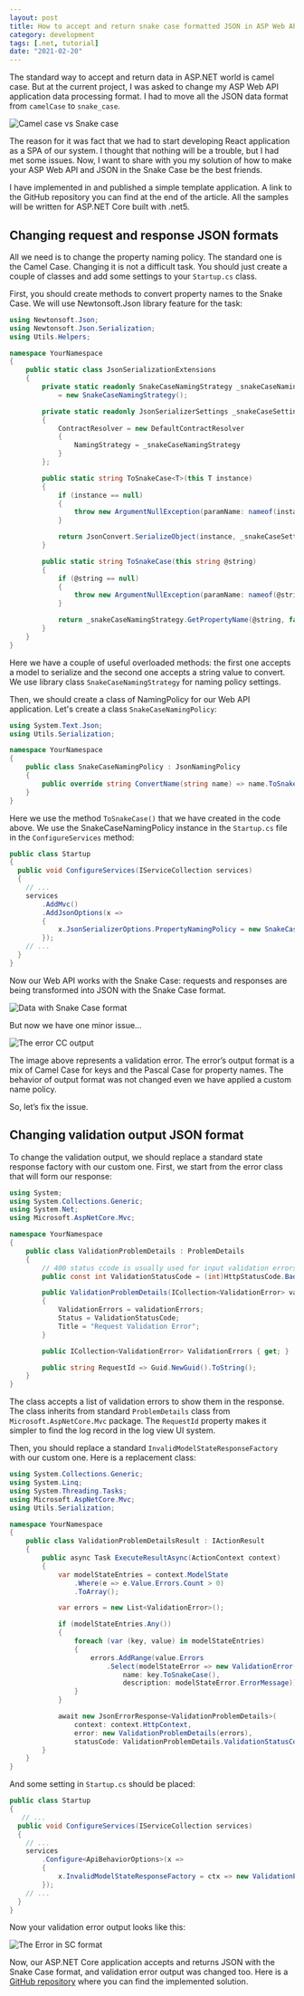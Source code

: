 ```yaml
---
layout: post
title: How to accept and return snake case formatted JSON in ASP Web API
category: development
tags: [.net, tutorial]
date: "2021-02-20"
---
```


The standard way to accept and return data in ASP.NET world is camel case. But at the current project, I was asked to change my ASP Web API application data processing format. I had to move all the JSON data format from `camelCase` to `snake_case`.

![Camel case vs Snake case](/images/blog/development/2021-02-20-snake-case-and-asp-net-core/snake_vs_camel.jpg)

The reason for it was fact that we had to start developing React application as a SPA of our system. I thought that nothing will be a trouble, but I had met some issues. Now, I want to share with you my solution of how to make your ASP Web API and JSON in the Snake Case be the best friends.

I have implemented in and published a simple template application. A link to the GitHub repository you can find at the end of the article. All the samples will be written for ASP.NET Core built with .net5.

## Changing request and response JSON formats

All we need is to change the property naming policy. The standard one is the Camel Case. Changing it is not a difficult task. You should just create a couple of classes and add some settings to your `Startup.cs` class.

First, you should create methods to convert property names to the Snake Case. We will use Newtonsoft.Json library feature for the task:

```csharp
using Newtonsoft.Json;
using Newtonsoft.Json.Serialization;
using Utils.Helpers;

namespace YourNamespace
{
    public static class JsonSerializationExtensions
    {
        private static readonly SnakeCaseNamingStrategy _snakeCaseNamingStrategy
            = new SnakeCaseNamingStrategy();

        private static readonly JsonSerializerSettings _snakeCaseSettings = new JsonSerializerSettings
        {
            ContractResolver = new DefaultContractResolver
            {
                NamingStrategy = _snakeCaseNamingStrategy
            }
        };

        public static string ToSnakeCase<T>(this T instance)
        {
            if (instance == null)
            {
                throw new ArgumentNullException(paramName: nameof(instance));
            }

            return JsonConvert.SerializeObject(instance, _snakeCaseSettings);
        }

        public static string ToSnakeCase(this string @string)
        {
            if (@string == null)
            {
                throw new ArgumentNullException(paramName: nameof(@string));
            }

            return _snakeCaseNamingStrategy.GetPropertyName(@string, false);
        }
    }
}
```

Here we have a couple of useful overloaded methods: the first one accepts a model to serialize and the second one accepts a string value to convert. We use library class `SnakeCaseNamingStrategy` for naming policy settings.

Then, we should create a class of NamingPolicy for our Web API application. Let's create a class `SnakeCaseNamingPolicy`:

```csharp
using System.Text.Json;
using Utils.Serialization;

namespace YourNamespace
{
    public class SnakeCaseNamingPolicy : JsonNamingPolicy
    {
        public override string ConvertName(string name) => name.ToSnakeCase();
    }
}
```

Here we use the method `ToSnakeCase()` that we have created in the code above. We use the SnakeCaseNamingPolicy instance in the `Startup.cs` file in the `ConfigureServices` method:

```csharp
public class Startup
{
  public void ConfigureServices(IServiceCollection services)
  {
    // ...
    services
        .AddMvc()
        .AddJsonOptions(x =>
        {
            x.JsonSerializerOptions.PropertyNamingPolicy = new SnakeCaseNamingPolicy();
        });
    // ...
  }
}
```

Now our Web API works with the Snake Case: requests and responses are being transformed into JSON with the Snake Case format.

![Data with Snake Case format](/images/blog/development/2021-02-20-snake-case-and-asp-net-core/sc_data.png)

But now we have one minor issue…

![The error CC output](/images/blog/development/2021-02-20-snake-case-and-asp-net-core/cc_error.png)

The image above represents a validation error. The error’s output format is a mix of Camel Case for keys and the Pascal Case for property names. The behavior of output format was not changed even we have applied a custom name policy.

So, let’s fix the issue.

## Changing validation output JSON format

To change the validation output, we should replace a standard state response factory with our custom one. First, we start from the error class that will form our response:

```csharp
using System;
using System.Collections.Generic;
using System.Net;
using Microsoft.AspNetCore.Mvc;

namespace YourNamespace
{
    public class ValidationProblemDetails : ProblemDetails
    {
        // 400 status ccode is usually used for input validation errors
        public const int ValidationStatusCode = (int)HttpStatusCode.BadRequest;

        public ValidationProblemDetails(ICollection<ValidationError> validationErrors)
        {
            ValidationErrors = validationErrors;
            Status = ValidationStatusCode;
            Title = "Request Validation Error";
        }

        public ICollection<ValidationError> ValidationErrors { get; }

        public string RequestId => Guid.NewGuid().ToString();
    }
}
```

The class accepts a list of validation errors to show them in the response. The class inherits from standard `ProblemDetails` class from `Microsoft.AspNetCore.Mvc` package. The `RequestId` property makes it simpler to find the log record in the log view UI system. 

Then, you should replace a standard `InvalidModelStateResponseFactory` with our custom one. Here is a replacement class:

```csharp
using System.Collections.Generic;
using System.Linq;
using System.Threading.Tasks;
using Microsoft.AspNetCore.Mvc;
using Utils.Serialization;

namespace YourNamespace
{
    public class ValidationProblemDetailsResult : IActionResult
    {
        public async Task ExecuteResultAsync(ActionContext context)
        {
            var modelStateEntries = context.ModelState
                .Where(e => e.Value.Errors.Count > 0)
                .ToArray();

            var errors = new List<ValidationError>();

            if (modelStateEntries.Any())
            {
                foreach (var (key, value) in modelStateEntries)
                {
                    errors.AddRange(value.Errors
                        .Select(modelStateError => new ValidationError(
                            name: key.ToSnakeCase(),
                            description: modelStateError.ErrorMessage)));
                }
            }

            await new JsonErrorResponse<ValidationProblemDetails>(
                context: context.HttpContext,
                error: new ValidationProblemDetails(errors),
                statusCode: ValidationProblemDetails.ValidationStatusCode).WriteAsync();
        }
    }
}
```

And some setting in `Startup.cs` should be placed:

```csharp
public class Startup
{
   // ...
  public void ConfigureServices(IServiceCollection services)
  {
    // ...
    services
        .Configure<ApiBehaviorOptions>(x =>
        {
            x.InvalidModelStateResponseFactory = ctx => new ValidationProblemDetailsResult();
        });
    // ...
  }
}
```

Now your validation error output looks like this:

![The Error in SC format](/images/blog/development/2021-02-20-snake-case-and-asp-net-core/sc_error.png)

Now, our ASP.NET Core application accepts and returns JSON with the Snake Case format, and validation error output was changed too.  Here is a [GitHub repository](https://github.com/maximgorbatyuk/snake-case-net-demo) where you can find the implemented solution.
